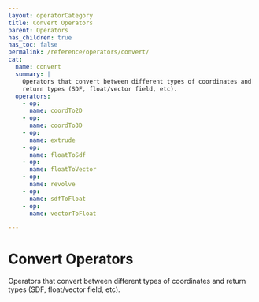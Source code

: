 ```yaml
---
layout: operatorCategory
title: Convert Operators
parent: Operators
has_children: true
has_toc: false
permalink: /reference/operators/convert/
cat:
  name: convert
  summary: |
    Operators that convert between different types of coordinates and
    return types (SDF, float/vector field, etc).
  operators:
    - op:
      name: coordTo2D
    - op:
      name: coordTo3D
    - op:
      name: extrude
    - op:
      name: floatToSdf
    - op:
      name: floatToVector
    - op:
      name: revolve
    - op:
      name: sdfToFloat
    - op:
      name: vectorToFloat

---
```


# Convert Operators

Operators that convert between different types of coordinates and
return types (SDF, float/vector field, etc).
